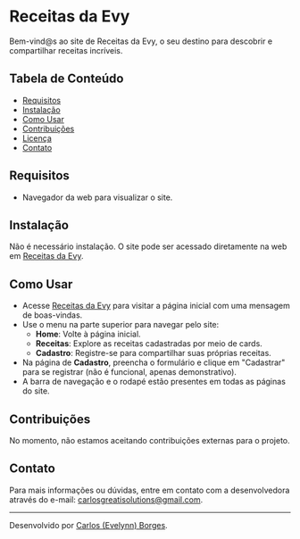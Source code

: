 # Receitas da Evy

Bem-vind@s ao site de Receitas da Evy, o seu destino para descobrir e compartilhar receitas incríveis.

## Tabela de Conteúdo

- [Requisitos](#requisitos)
- [Instalação](#instalação)
- [Como Usar](#como-usar)
- [Contribuições](#contribuições)
- [Licença](#licença)
- [Contato](#contato)

## Requisitos

- Navegador da web para visualizar o site.

## Instalação

Não é necessário instalação. O site pode ser acessado diretamente na web em [Receitas da Evy](https://carlosborges6158.github.io/site-de-receitas/).

## Como Usar

- Acesse [Receitas da Evy](https://carlosborges6158.github.io/site-de-receitas/)
 para visitar a página inicial com uma mensagem de boas-vindas.
- Use o menu na parte superior para navegar pelo site:
  - **Home**: Volte à página inicial.
  - **Receitas**: Explore as receitas cadastradas por meio de cards.
  - **Cadastro**: Registre-se para compartilhar suas próprias receitas.
- Na página de **Cadastro**, preencha o formulário e clique em "Cadastrar" para se registrar (não é funcional, apenas demonstrativo).
- A barra de navegação e o rodapé estão presentes em todas as páginas do site.

## Contribuições

No momento, não estamos aceitando contribuições externas para o projeto.

## Contato

Para mais informações ou dúvidas, entre em contato com a desenvolvedora através do e-mail: carlosgreatisolutions@gmail.com.

---

Desenvolvido por [Carlos (Evelynn) Borges](https://github.com/CarlosBorges6158).
